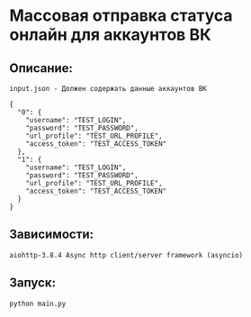 # Массовая отправка статуса онлайн для аккаунтов ВК

## Описание:
    input.json - Должен содержать данные аккаунтов ВК

    {
      "0": {
        "username": "TEST_LOGIN",
        "password": "TEST_PASSWORD",
        "url_profile": "TEST_URL_PROFILE",
        "access_token": "TEST_ACCESS_TOKEN"
      },
      "1": {
        "username": "TEST_LOGIN",
        "password": "TEST_PASSWORD",
        "url_profile": "TEST_URL_PROFILE",
        "access_token": "TEST_ACCESS_TOKEN"
      }
    }

## Зависимости:
    aiohttp-3.8.4 Async http client/server framework (asyncio)

## Запуск:
    python main.py
